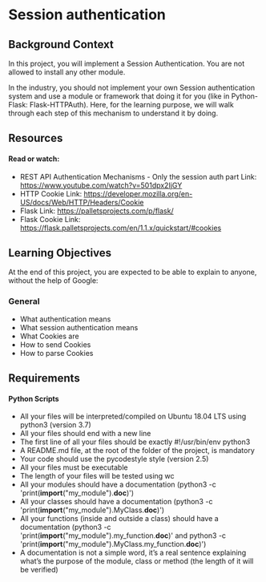 # Session authentication

## Background Context

In this project, you will implement a Session Authentication. You are not allowed to install any other module.

In the industry, you should not implement your own Session authentication system and use a module or framework that doing it for you (like in Python-Flask: Flask-HTTPAuth). Here, for the learning purpose, we will walk through each step of this mechanism to understand it by doing.

## Resources

#### Read or watch:

- REST API Authentication Mechanisms - Only the session auth part
  Link: https://www.youtube.com/watch?v=501dpx2IjGY
- HTTP Cookie
  Link: https://developer.mozilla.org/en-US/docs/Web/HTTP/Headers/Cookie
- Flask
  Link: https://palletsprojects.com/p/flask/
- Flask Cookie
  Link: https://flask.palletsprojects.com/en/1.1.x/quickstart/#cookies

## Learning Objectives

At the end of this project, you are expected to be able to explain to anyone, without the help of Google:

### General

- What authentication means
- What session authentication means
- What Cookies are
- How to send Cookies
- How to parse Cookies

## Requirements

#### Python Scripts

- All your files will be interpreted/compiled on Ubuntu 18.04 LTS using python3 (version 3.7)
- All your files should end with a new line
- The first line of all your files should be exactly #!/usr/bin/env python3
- A README.md file, at the root of the folder of the project, is mandatory
- Your code should use the pycodestyle style (version 2.5)
- All your files must be executable
- The length of your files will be tested using wc
- All your modules should have a documentation (python3 -c 'print(__import__("my_module").__doc__)')
- All your classes should have a documentation (python3 -c 'print(__import__("my_module").MyClass.__doc__)')
- All your functions (inside and outside a class) should have a documentation (python3 -c 'print(__import__("my_module").my_function.__doc__)' and python3 -c 'print(__import__("my_module").MyClass.my_function.__doc__)')
- A documentation is not a simple word, it’s a real sentence explaining what’s the purpose of the module, class or method (the length of it will be verified)
